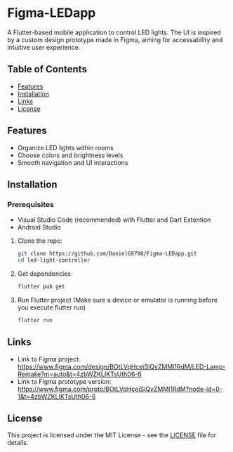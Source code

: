 # Figma-LEDapp

A Flutter-based mobile application to control LED lights. The UI is inspired by a custom design prototype made in Figma, aiming for accessability and intuitive user experience.

## Table of Contents

- [Features](#features)
- [Installation](#installation)
- [Links](#links)
- [License](#license)
  
## Features

- Organize LED lights within rooms
- Choose colors and brightness levels
- Smooth navigation and UI interactions
  
## Installation

### Prerequisites
  - Visual Studio Code (recommended)
      with Flutter
      and Dart Extention
  - Android Studio

1. Clone the repo:
   ```bash
   git clone https://github.com/DanielG0798/Figma-LEDapp.git
   cd led-light-controller
   ```
2. Get dependencies
   ```bash
   flutter pub get
   ```
3. Run Flutter project (Make sure a device or emulator is running before you execute flutter run)
   ```bash
   flutter run
   ```

## Links

- Link to Figma project: https://www.figma.com/design/BOtLVqHceiSiQvZMMl1RdM/LED-Lamp-Remake?m=auto&t=4zbWZKLIKTsUth06-6
- Link to Figma prototype version: https://www.figma.com/proto/BOtLVqHceiSiQvZMMl1RdM?node-id=0-1&t=4zbWZKLIKTsUth06-6

## License

This project is licensed under the MIT License - see the [LICENSE](LICENSE) file for details.

